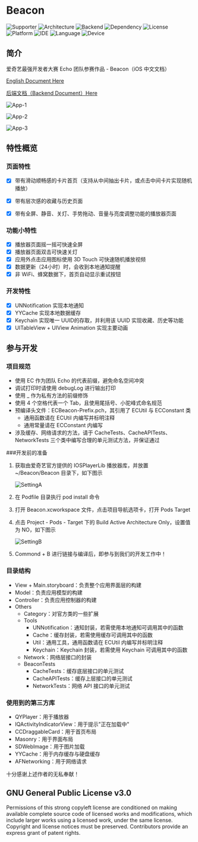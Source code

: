 # Beacon
![Supporter](http://on9ydhp18.bkt.clouddn.com/pics/20170618205508_dQZ1ek_Supporter.jpeg) ![Architecture](http://on9ydhp18.bkt.clouddn.com/pics/20170618205432_W94axV_Architecture.jpeg) ![Backend](http://on9ydhp18.bkt.clouddn.com/pics/20170618205432_TGf2e2_Backend.jpeg) ![Dependency](http://on9ydhp18.bkt.clouddn.com/pics/20170618205432_xF0g8n_Dependency.jpeg) ![License](http://on9ydhp18.bkt.clouddn.com/pics/20170618205432_zFUvyr_License.jpeg) ![Platform](http://on9ydhp18.bkt.clouddn.com/pics/20170618205432_TCtNzu_Platform.jpeg) ![IDE](http://on9ydhp18.bkt.clouddn.com/pics/20170618205432_VQWET8_IDE.jpeg) ![Language](http://on9ydhp18.bkt.clouddn.com/pics/20170618205432_UXtbau_Language.jpeg) ![Device](http://on9ydhp18.bkt.clouddn.com/pics/20170618205432_OFpf5X_Device.jpeg)

## 简介

爱奇艺最强开发者大赛 Echo 团队参赛作品 - Beacon（iOS 中文文档） 

[English Document Here](https://github.com/SeaHub/Beacon)    

[后端文档（Backend Document）Here](https://github.com/Desgard/Beacon-Flask)

![App-1](http://on9ydhp18.bkt.clouddn.com/pics/20170618194831_9KMtre_App-1.jpeg)

![App-2](http://on9ydhp18.bkt.clouddn.com/pics/20170618194831_B39Rn6_App-2.jpeg)

![App-3](http://on9ydhp18.bkt.clouddn.com/pics/20170618194831_ahGZds_App-3.jpeg)

## 特性概览

### 页面特性
- [x] 带有滑动顺畅感的卡片首页（支持从中间抽出卡片，或点击中间卡片实现随机播放）
- [x] 带有层次感的收藏与历史页面
- [x] 带有全屏、静音、关灯、手势拖动、音量与亮度调整功能的播放器页面


### 功能小特性

- [x] 播放器页面摇一摇可快速全屏
- [x] 播放器页面双击可快速关灯
- [x] 应用外点击应用图标使用 3D Touch 可快速随机播放视频
- [x] 数据更新（24小时）时，会收到本地通知提醒
- [x] 非 WiFi、蜂窝数据下，首页自动显示重试按钮

### 开发特性

- [x] UNNotification 实现本地通知
- [x] YYCache 实现本地数据缓存
- [x] Keychain 实现唯一 UUID的存取，并利用该 UUID 实现收藏、历史等功能
- [x] UITableView + UIView Animation 实现主要动画

## 参与开发

### 项目规范

* 使用 EC 作为团队 Echo 的代表前缀，避免命名空间冲突
* 调试打印时请使用 debugLog 进行输出打印
* 使用 _ 作为私有方法的前缀修饰
* 使用 4 个空格代表一个 Tab，且使用尾括号、小驼峰式命名规范
* 预编译头文件：ECBeacon-Prefix.pch，其引用了 ECUtil 与 ECConstant 类
  * 通用函数请在 ECUtil 内编写并标明注释
  * 通用常量请在 ECConstant 内编写
* 涉及缓存、网络请求的方法，请于 CacheTests、CacheAPITests、NetworkTests 三个类中编写合理的单元测试方法，并保证通过

###开发前的准备

1. 获取由爱奇艺官方提供的 IOSPlayerLib 播放器库，并放置 ~/Beacon/Beacon 目录下，如下图示

   ![SettingA](http://on9ydhp18.bkt.clouddn.com/pics/20170618204439_BndnaO_Project-Setting-A.jpeg)

2. 在 Podfile 目录执行 pod install 命令

3. 打开 Beacon.xcworkspace 文件，点击项目导航选项卡，打开 Pods Target

4. 点击 Project - Pods - Target 下的 Build Active Architecture Only，设置值为 NO，如下图示

   ![SettingB](http://on9ydhp18.bkt.clouddn.com/pics/20170618204439_xUKMft_Project-Setting-B.jpeg)

5. Commond + B 进行链接与编译后，即参与到我们的开发工作中！

### 目录结构

- View + Main.storyboard：负责整个应用界面层的构建
- Model：负责应用模型的构建
- Controller：负责应用控制器的构建
- Others
  - Category：对官方类的一些扩展
  - Tools
    - UNNotification：通知封装，若需使用本地通知可调用其中的函数
    - Cache：缓存封装，若需使用缓存可调用其中的函数
    - Util：通用工具，通用函数请在 ECUtil 内编写并标明注释
    - Keychain：Keychain 封装，若需使用 Keychain 可调用其中的函数
  - Network：网络层接口的封装
  - BeaconTests
    - CacheTests：缓存底层接口的单元测试
    - CacheAPITests：缓存上层接口的单元测试
    - NetworkTests：网络 API 接口的单元测试

### 使用到的第三方库

* QYPlayer：用于播放器
* IQActivityIndicatorView：用于提示"正在加载中"
* CCDraggableCard：用于首页布局
* Masonry：用于界面布局
* SDWebImage：用于图片加载
* YYCache：用于内存缓存与硬盘缓存
* AFNetworking：用于网络请求

十分感谢上述作者的无私奉献！

## GNU General Public License v3.0

Permissions of this strong copyleft license are conditioned on making available complete source code of licensed works and modifications, which include larger works using a licensed work, under the same license. Copyright and license notices must be preserved. Contributors provide an express grant of patent rights.
